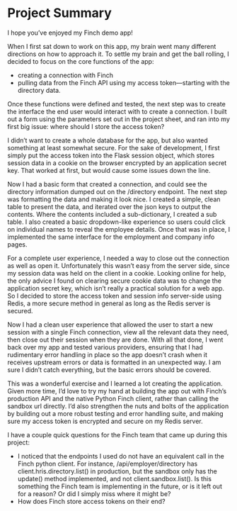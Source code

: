 # Project Summary

I hope you’ve enjoyed my Finch demo app! 

When I first sat down to work on this app, my brain went many different directions on how to approach it. To settle my brain and get the ball rolling, I decided to focus on the core functions of the app: 
- creating a connection with Finch
- pulling data from the Finch API using my access token—starting with the directory data. 

Once these functions were defined and tested, the next step was to create the interface the end user would interact with to create a connection. I built out a form using the parameters set out in the project sheet, and ran into my first big issue: where should I store the access token? 

I didn’t want to create a whole database for the app, but also wanted something at least somewhat secure. For the sake of development, I first simply put the access token into the Flask session object, which stores session data in a cookie on the browser encrypted by an application secret key. That worked at first, but would cause some issues down the line. 

Now I had a basic form that created a connection, and could see the directory information dumped out on the /directory endpoint. The next step was formatting the data and making it look nice. I created a simple, clean table to present the data, and iterated over the json keys to output the contents. Where the contents included a sub-dictionary, I created a sub table. I also created a basic dropdown-like experience so users could click on individual names to reveal the employee details.  Once that was in place, I implemented the same interface for the employment and company info pages. 

For a complete user experience, I needed a way to close out the connection as well as open it. Unfortunately this wasn’t easy from the server side, since my session data was held on the client in a cookie. Looking online for help, the only advice I found on clearing secure cookie data was to change the application secret key, which isn’t really a practical solution for a web app. So I decided to store the access token and session info server-side using Redis, a more secure method in general as long as the Redis server is secured. 

Now I had a clean user experience that allowed the user to start a new session with a single Finch connection, view all the relevant data they need, then close out their session when they are done. With all that done, I went back over my app and tested various providers, ensuring that I had rudimentary error handling in place so the app doesn’t crash when it receives upstream errors or data is formatted in an unexpected way. I am sure I didn’t catch everything, but the basic errors should be covered. 

This was a wonderful exercise and I learned a lot creating the application. Given more time, I’d love to try my hand at building the app out with Finch’s production API and the native Python Finch client, rather than calling the sandbox url directly. I’d also strengthen the nuts and bolts of the application by building out a more robust testing and error handling suite, and making sure my access token is encrypted and secure on my Redis server. 

I have a couple quick questions for the Finch team that came up during this project:
- I noticed that the endpoints I used do not have an equivalent call in the Finch python client. For instance,  /api/employer/directory has client.hris.directory.list() in production, but the sandbox only has the update() method implemented, and not client.sandbox.list(). Is this something the Finch team is implementing in the future, or is it left out for a reason? Or did I simply miss where it might be?
- How does Finch store access tokens on their end? 
